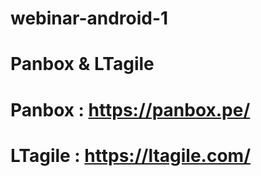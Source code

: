 # webinar-android-1 
# Panbox & LTagile
# Panbox : https://panbox.pe/
# LTagile : https://ltagile.com/
